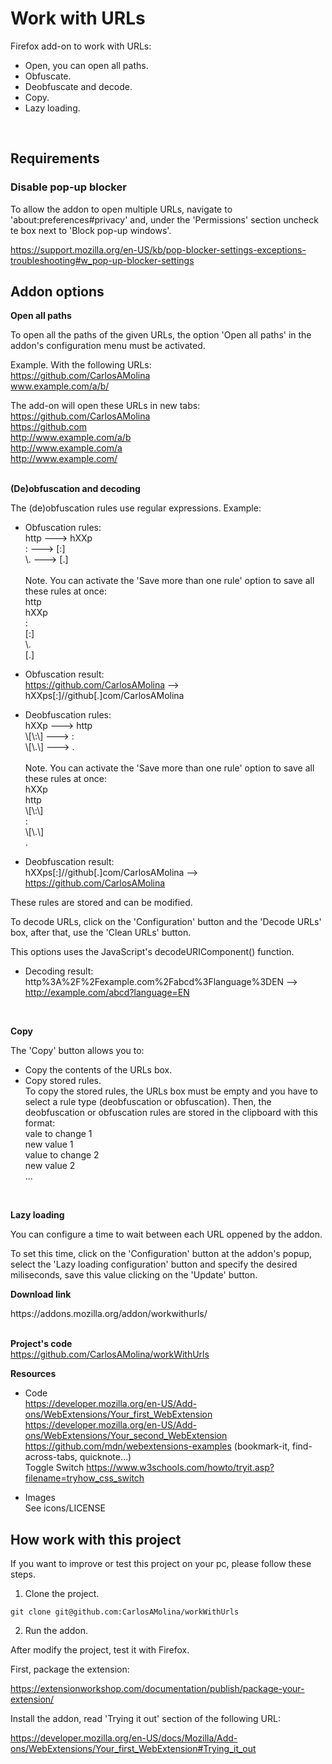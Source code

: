 # Work with URLs

Firefox add-on to work with URLs:
- Open, you can open all paths.
- Obfuscate.
- Deobfuscate and decode.
- Copy.
- Lazy loading.
<br>

## Requirements

### Disable pop-up blocker

To allow the addon to open multiple URLs, navigate to 'about:preferences#privacy' and, under the 'Permissions' section uncheck te box next to 'Block pop-up windows'.

https://support.mozilla.org/en-US/kb/pop-blocker-settings-exceptions-troubleshooting#w_pop-up-blocker-settings

## Addon options

**Open all paths**

To open all the paths of the given URLs, the option 'Open all paths' in the addon's configuration menu must be activated.  

Example. With the following URLs:  
https://github.com/CarlosAMolina  
www.example.com/a/b/  

The add-on will open these URLs in new tabs:  
https://github.com/CarlosAMolina  
https://github.com  
http://www.example.com/a/b  
http://www.example.com/a  
http://www.example.com/  
<br>

**(De)obfuscation and decoding**

The (de)obfuscation rules use regular expressions. Example:  
- Obfuscation rules:  
http ---> hXXp  
: ---> [:]  
\\. ---> [.]<br><br>
Note. You can activate the 'Save more than one rule' option to save all these rules at once:  
http  
hXXp  
:  
[:]  
\\.  
[.]  
- Obfuscation result:  
https://github.com/CarlosAMolina --> hXXps[:]//github[.]com/CarlosAMolina  

- Deobfuscation rules:  
hXXp ---> http  
\\[\\:\\] ---> :  
\\[\\.\\] ---> .<br><br>
Note. You can activate the 'Save more than one rule' option to save all these rules at once:  
hXXp  
http  
\\[\\:\\]  
:  
\\[\\.\\]  
.  
- Deobfuscation result:  
hXXps[:]//github[.]com/CarlosAMolina --> https://github.com/CarlosAMolina  

These rules are stored and can be modified.  

To decode URLs, click on the 'Configuration' button and the 'Decode URLs' box, after that, use the 'Clean URLs' button.  

This options uses the JavaScript's decodeURIComponent() function.  

- Decoding result:  
http%3A%2F%2Fexample.com%2Fabcd%3Flanguage%3DEN --> http://example.com/abcd?language=EN 
<br>

**Copy**  

The 'Copy' button allows you to:  
- Copy the contents of the URLs box.  
- Copy stored rules.  
To copy the stored rules, the URLs box must be empty and you have to select a rule type (deobfuscation or obfuscation). Then, the deobfuscation or obfuscation rules are stored in the clipboard with this format:  
vale to change 1  
new value 1  
value to change 2  
new value 2  
...  
<br>

**Lazy loading**

You can configure a time to wait between each URL oppened by the addon.

To set this time, click on the 'Configuration' button at the addon's popup, select the 'Lazy loading configuration' button and specify the desired miliseconds, save this value clicking on the 'Update' button.
<br>

**Download link**  
<p>https://addons.mozilla.org/addon/workwithurls/
<br>
<br>

**Project's code**  
https://github.com/CarlosAMolina/workWithUrls
<br>

**Resources**
- Code  
https://developer.mozilla.org/en-US/Add-ons/WebExtensions/Your_first_WebExtension  
https://developer.mozilla.org/en-US/Add-ons/WebExtensions/Your_second_WebExtension  
https://github.com/mdn/webextensions-examples (bookmark-it, find-across-tabs, quicknote...)  
Toggle Switch https://www.w3schools.com/howto/tryit.asp?filename=tryhow_css_switch  

- Images  
See icons/LICENSE

## How work with this project

If you want to improve or test this project on your pc, please follow these steps.

1. Clone the project.

~~~
git clone git@github.com:CarlosAMolina/workWithUrls
~~~

2. Run the addon.

After modify the project, test it with Firefox.

First, package the extension:

https://extensionworkshop.com/documentation/publish/package-your-extension/

Install the addon, read 'Trying it out' section of the following URL:

https://developer.mozilla.org/en-US/docs/Mozilla/Add-ons/WebExtensions/Your_first_WebExtension#Trying_it_out
